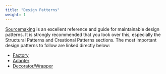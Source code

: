 ```yaml
---
title: "Design Patterns"
weight: 1
---
```

[Sourcemaking](https://sourcemaking.com/design_patterns/structural_patterns) is an excellent reference and guide for maintainable design patterns. It is strongly recommended that you look over this, especially the Structural Patterns and Creational Patterns sections. The most important design patterns to follow are linked directly below:

* [Factory](https://sourcemaking.com/design_patterns/factory_method)
* [Adapter](https://sourcemaking.com/design_patterns/adapter)
* [Decorator/Wrapper](https://sourcemaking.com/design_patterns/decorator)